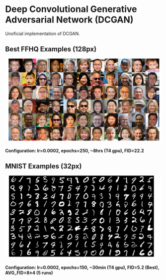 # Deep Convolutional Generative Adversarial Network (DCGAN)
Unoficial implementation of DCGAN.


## Best FFHQ Examples (128px)
![Best FFHQ 128px examples](/images/FFHQ128.png)
#### Configuration: lr=0.0002, epochs=250, ~8hrs (T4 gpu), FID=22.2

## MNIST Examples (32px)
![Random MNIST 32px examples](/images/MNIST32.png)
#### Configuration: lr=0.0002, epochs=150, ~30min (T4 gpu), FID=5.2 (Best), AVG_FID=8±4 (5 runs)
